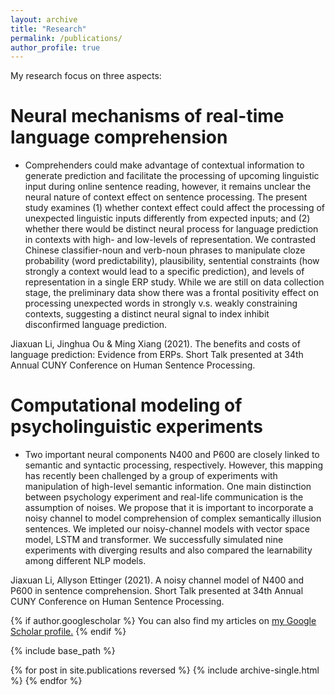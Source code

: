 ```yaml
---
layout: archive
title: "Research"
permalink: /publications/
author_profile: true
---
```

My research focus on three aspects:

# Neural mechanisms of real-time language comprehension
* Comprehenders could make advantage of contextual information to generate prediction and facilitate the processing of upcoming linguistic input during online sentence reading, however, it remains unclear the neural nature of context effect on sentence processing. The present study examines (1) whether context effect could affect the processing of unexpected linguistic inputs differently from expected inputs; and (2) whether there would be distinct neural process for language prediction in contexts with high- and low-levels of representation. We contrasted Chinese classifier-noun and verb-noun phrases to manipulate cloze probability (word predictability), plausibility, sentential constraints (how strongly a context would lead to a specific prediction), and levels of representation in a single ERP study. While we are still on data collection stage, the preliminary data show there was a frontal positivity effect on processing unexpected words in strongly v.s. weakly constraining contexts, suggesting a distinct neural signal to index inhibit disconfirmed language prediction.

Jiaxuan Li, Jinghua Ou & Ming Xiang (2021). The benefits and costs of language prediction: Evidence from ERPs. Short Talk presented at 34th Annual CUNY Conference on Human Sentence Processing. 


# Computational modeling of psycholinguistic experiments 

* Two important neural components N400 and P600 are closely linked to semantic and syntactic processing, respectively. However, this mapping has recently been challenged by a group of experiments with manipulation of high-level semantic information. One main distinction between psychology experiment and real-life communication is the assumption of noises. We propose that it is important to incorporate a noisy channel to model comprehension of complex semantically illusion sentences. We impleted our noisy-channel models with vector space model, LSTM and transformer. We successfully simulated nine experiments with diverging results and also compared the learnability among different NLP models. 

Jiaxuan Li, Allyson Ettinger (2021). A noisy channel model of N400 and P600 in sentence comprehension. Short Talk presented at 34th Annual CUNY Conference on Human Sentence Processing. 


{% if author.googlescholar %}
  You can also find my articles on <u><a href="{{author.googlescholar}}">my Google Scholar profile</a>.</u>
{% endif %}

{% include base_path %}

{% for post in site.publications reversed %}
  {% include archive-single.html %}
{% endfor %}
